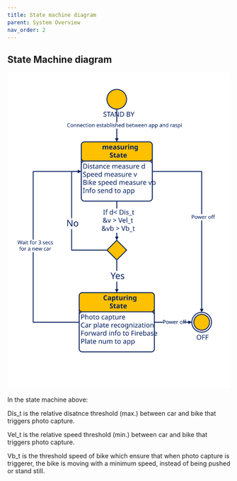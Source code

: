 ```yaml
---
title: State machine diagram
parent: System Overview
nav_order: 2
---
```


## State Machine diagram
<p align="center">
  <img src="../images/state_machine_diagram.svg" width="700">      
</p>


In the state machine above:
<br>

Dis_t is the relative disatnce threshold (max.) between car and bike that triggers photo capture.
<br>

Vel_t is the relative speed threshold (min.) between car and bike that triggers photo capture.
<br>

Vb_t is the threshold speed of bike which ensure that when photo capture is triggerer, the bike is moving with a minimum speed, instead of being pushed or stand still.
<br>


